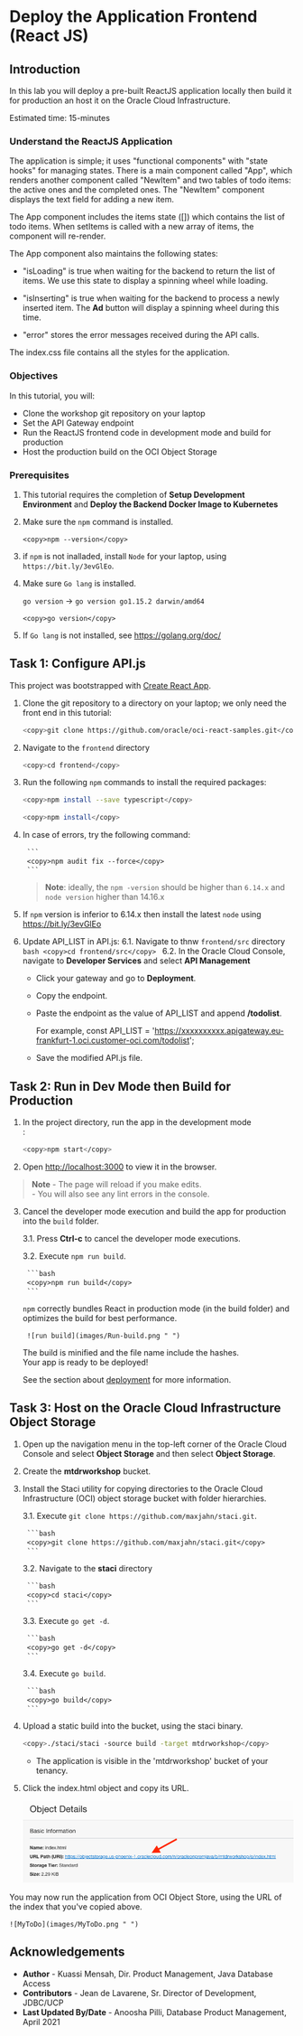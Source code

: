 # Deploy the Application Frontend (React JS)

## Introduction

In this lab you will deploy a pre-built ReactJS application locally then build it for production an host it on the Oracle Cloud Infrastructure.

Estimated time: 15-minutes

### Understand the ReactJS Application

The application is simple; it uses "functional components" with "state hooks" for managing states. There is a main component called "App", which renders another component called "NewItem" and two tables of todo items: the active ones and the completed ones. The "NewItem" component displays the text field for adding a new item.

The App component includes the items state ([]) which contains the list of todo items. When setItems is called with a new array of items, the component will re-render.

The App component also maintains the following states:

- "isLoading" is true when waiting for the backend to return the list of items. We use this state to display a spinning wheel while loading.

- "isInserting" is true when waiting for the backend to process a newly inserted item. The **Ad** button will display a spinning wheel during this time.

- "error" stores the error messages received during the API calls.

The index.css file contains all the styles for the application.

### Objectives

In this tutorial, you will:
- Clone the workshop git repository on your laptop
- Set the API Gateway endpoint
- Run the ReactJS frontend code in development mode and build for production
- Host the production build on the OCI Object Storage

### Prerequisites

1. This tutorial requires the completion of **Setup Development Environment** and **Deploy the Backend   Docker Image to Kubernetes**

2. Make sure the `npm` command is installed.

    ```
    <copy>npm --version</copy>
    ```
3. if `npm` is not inalladed, install `Node` for your laptop, using `https://bit.ly/3evGlEo`.

4. Make sure `Go lang` is installed.

    `go version` -> `go version go1.15.2 darwin/amd64`

    ```
    <copy>go version</copy>
    ```
5. If `Go lang` is not installed, see https://golang.org/doc/

## Task 1: Configure API.js

This project was bootstrapped with [Create React App](https://github.com/facebook/create-react-app).

1. Clone the git repository to a directory on your laptop; we only need the front end in this tutorial:

	```bash
	<copy>git clone https://github.com/oracle/oci-react-samples.git</copy>
	```

2. Navigate to the `frontend` directory
     ```bash
     <copy>cd frontend</copy>
    ```
3. Run the following `npm` commands to install the required packages:

	```bash
	<copy>npm install --save typescript</copy>
	```
	
	```bash
	<copy>npm install</copy>
	```
	
4. In case of errors, try the following command:
	
		```
		<copy>npm audit fix --force</copy>
		```
	
	>**Note**: ideally, the `npm -version` should be higher than  `6.14.x`  and `node version` higher than 14.16.x 
	
5. If `npm` version is inferior to 6.14.x then install the latest `node` using
		https://bit.ly/3evGlEo

6. Update API_LIST in API.js:
6.1. Navigate to thnw `frontend/src` directory
		```bash
		<copy>cd frontend/src</copy>
		```
6.2. In the Oracle Cloud Console, navigate to **Developer Services** and select **API Management**
	- Click your gateway and go to **Deployment**.
	- Copy the endpoint.
	- Paste the endpoint as the value of API_LIST and append **/todolist**.

		For example, const API_LIST = 'https://xxxxxxxxxx.apigateway.eu-frankfurt-1.oci.customer-oci.com/todolist';

  	- Save the modified API.js file.

## Task 2: Run in Dev Mode then Build for Production

1. In the project directory, run the app in the development mode <br />:

	```bash
	<copy>npm start</copy>
	```

2. Open [http://localhost:3000](http://localhost:3000) to view it in the browser.

> **Note**
    - The page will reload if you make edits.<br />
    - You will also see any lint errors in the console.

3. Cancel the developer mode execution and build the app for production into the `build` folder.<br />

	3.1. Press **Ctrl-c** to cancel the developer mode executions.

	3.2. Execute `npm run build`.

		```bash
		<copy>npm run build</copy>
		```
	 `npm` correctly bundles React in production mode (in the build folder) and optimizes the build for best performance.

    	![run build](images/Run-build.png " ")

	The build is minified and the file name include the hashes.<br />
	Your app is ready to be deployed!

	See the section about [deployment](https://facebook.github.io/create-react-app/docs/deployment) for more information.

## Task 3: Host on the Oracle Cloud Infrastructure Object Storage

1. Open up the navigation menu in the top-left corner of the Oracle Cloud Console and select
**Object Storage** and then select **Object Storage**.

2. Create the **mtdrworkshop** bucket.

3. Install the Staci utility for copying directories to the Oracle Cloud Infrastructure (OCI) object storage
   bucket with folder hierarchies.

	3.1. Execute `git clone https://github.com/maxjahn/staci.git`.

		```bash
		<copy>git clone https://github.com/maxjahn/staci.git</copy>
		```

	3.2. Navigate to the **staci** directory

		```bash
		<copy>cd staci</copy>
		```

	3.3. Execute `go get -d`.

		```bash
		<copy>go get -d</copy>
		```

	3.4. Execute `go build`.

		```bash
		<copy>go build</copy>
		```

4. Upload a static build into the bucket, using the staci binary.

	```bash
	<copy>./staci/staci -source build -target mtdrworkshop</copy>
	```

	- The application is visible in the 'mtdrworkshop' bucket of your tenancy.

5. Click the index.html object and copy its URL.

    ![bucket index](images/bucket-index.png " ")

You may now run the application from OCI Object Store, using the URL of the index that you've copied above.

    ![MyToDo](images/MyToDo.png " ")


## Acknowledgements

* **Author** -  Kuassi Mensah, Dir. Product Management, Java Database Access
* **Contributors** - Jean de Lavarene, Sr. Director of Development, JDBC/UCP
* **Last Updated By/Date** - Anoosha Pilli, Database Product Management,  April 2021
